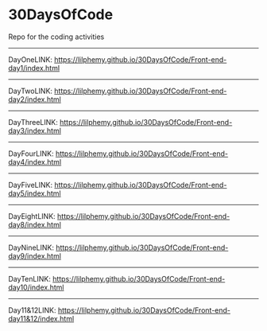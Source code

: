 # 30DaysOfCode
Repo for the coding activities 

---
DayOneLINK: https://lilphemy.github.io/30DaysOfCode/Front-end-day1/index.html

---

DayTwoLINK: https://lilphemy.github.io/30DaysOfCode/Front-end-day2/index.html


---

DayThreeLINK: https://lilphemy.github.io/30DaysOfCode/Front-end-day3/index.html


---

DayFourLINK: https://lilphemy.github.io/30DaysOfCode/Front-end-day4/index.html


---

DayFiveLINK: https://lilphemy.github.io/30DaysOfCode/Front-end-day5/index.html


---

DayEightLINK: https://lilphemy.github.io/30DaysOfCode/Front-end-day8/index.html


---

DayNineLINK: https://lilphemy.github.io/30DaysOfCode/Front-end-day9/index.html


---

DayTenLINK: https://lilphemy.github.io/30DaysOfCode/Front-end-day10/index.html


---

Day11&12LINK: https://lilphemy.github.io/30DaysOfCode/Front-end-day11&12/index.html


